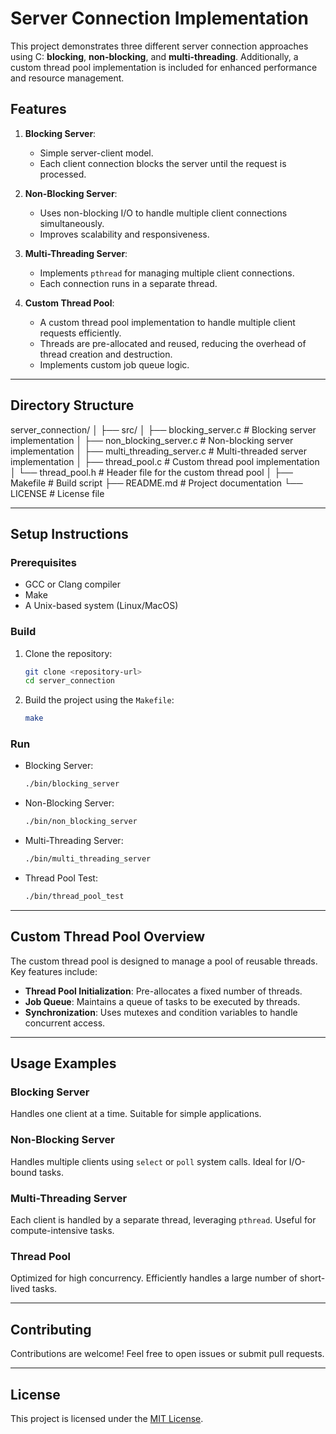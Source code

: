 
# Server Connection Implementation

This project demonstrates three different server connection approaches using C: **blocking**, **non-blocking**, and **multi-threading**. Additionally, a custom thread pool implementation is included for enhanced performance and resource management.

## Features

1. **Blocking Server**:
   - Simple server-client model.
   - Each client connection blocks the server until the request is processed.

2. **Non-Blocking Server**:
   - Uses non-blocking I/O to handle multiple client connections simultaneously.
   - Improves scalability and responsiveness.

3. **Multi-Threading Server**:
   - Implements `pthread` for managing multiple client connections.
   - Each connection runs in a separate thread.

4. **Custom Thread Pool**:
   - A custom thread pool implementation to handle multiple client requests efficiently.
   - Threads are pre-allocated and reused, reducing the overhead of thread creation and destruction.
   - Implements custom job queue logic.

---

## Directory Structure

server_connection/
│
├── src/
│   ├── blocking_server.c          # Blocking server implementation
│   ├── non_blocking_server.c      # Non-blocking server implementation
│   ├── multi_threading_server.c   # Multi-threaded server implementation
│   ├── thread_pool.c              # Custom thread pool implementation
│   └── thread_pool.h              # Header file for the custom thread pool
│
├── Makefile                       # Build script
├── README.md                      # Project documentation
└── LICENSE                        # License file


---

## Setup Instructions

### Prerequisites
- GCC or Clang compiler
- Make
- A Unix-based system (Linux/MacOS)

### Build
1. Clone the repository:
   ```bash
   git clone <repository-url>
   cd server_connection
   ```
2. Build the project using the `Makefile`:
   ```bash
   make
   ```

### Run
- Blocking Server:
  ```bash
  ./bin/blocking_server
  ```
- Non-Blocking Server:
  ```bash
  ./bin/non_blocking_server
  ```
- Multi-Threading Server:
  ```bash
  ./bin/multi_threading_server
  ```
- Thread Pool Test:
  ```bash
  ./bin/thread_pool_test
  ```

---

## Custom Thread Pool Overview

The custom thread pool is designed to manage a pool of reusable threads. Key features include:
- **Thread Pool Initialization**: Pre-allocates a fixed number of threads.
- **Job Queue**: Maintains a queue of tasks to be executed by threads.
- **Synchronization**: Uses mutexes and condition variables to handle concurrent access.

---

## Usage Examples

### Blocking Server
Handles one client at a time. Suitable for simple applications.

### Non-Blocking Server
Handles multiple clients using `select` or `poll` system calls. Ideal for I/O-bound tasks.

### Multi-Threading Server
Each client is handled by a separate thread, leveraging `pthread`. Useful for compute-intensive tasks.

### Thread Pool
Optimized for high concurrency. Efficiently handles a large number of short-lived tasks.

---

## Contributing

Contributions are welcome! Feel free to open issues or submit pull requests.

---

## License

This project is licensed under the [MIT License](LICENSE).
